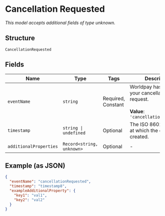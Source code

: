 
# Cancellation Requested

*This model accepts additional fields of type unknown.*

## Structure

`CancellationRequested`

## Fields

| Name | Type | Tags | Description |
|  --- | --- | --- | --- |
| `eventName` | `string` | Required, Constant | Worldpay has received your cancellation request.<br><br>**Value**: `'cancellationRequested'` |
| `timestamp` | `string \| undefined` | Optional | The ISO 8601 date-time at which the event was created. |
| `additionalProperties` | `Record<string, unknown>` | Optional | - |

## Example (as JSON)

```json
{
  "eventName": "cancellationRequested",
  "timestamp": "timestamp8",
  "exampleAdditionalProperty": {
    "key1": "val1",
    "key2": "val2"
  }
}
```

